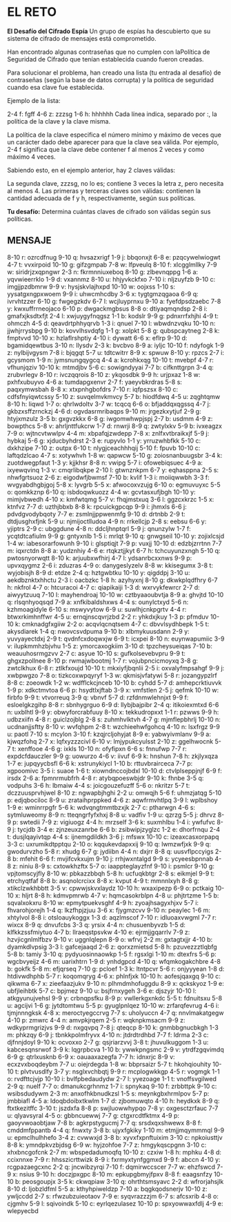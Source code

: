 # EL RETO

**El Desafío del Cifrado Espía**
Un grupo de espías ha descubierto que su sistema de cifrado de mensajes está comprometido.

Han encontrado algunas contraseñas que no cumplen con laPolítica de Seguridad de Cifrado que tenían establecida cuando fueron creadas.

Para solucionar el problema, han creado una lista (tu entrada al desafío) de contraseñas (según la base de datos corrupta) y la política de seguridad cuando esa clave fue establecida.

Ejemplo de la lista:

2-4 f: fgff
4-6 z: zzzsg
1-6 h: hhhhhh
Cada línea indica, separado por :, la política de la clave y la clave misma.

La política de la clave especifica el número mínimo y máximo de veces que un carácter dado debe aparecer para que la clave sea válida. Por ejemplo, 2-4 f significa que la clave debe contener f al menos 2 veces y como máximo 4 veces.

Sabiendo esto, en el ejemplo anterior, hay 2 claves válidas:

La segunda clave, zzzsg, no lo es; contiene 3 veces la letra z, pero necesita al menos 4. Las primeras y terceras claves son válidas: contienen la cantidad adecuada de f y h, respectivamente, según sus políticas.

**Tu desafío:**
Determina cuántas claves de cifrado son válidas según sus políticas.

## MENSAJE

8-10 r: ozrcdfnug
9-10 q: hvsazxrigf
1-9 j: bbqonxjt
6-8 e: pzqcywelwiogwt
4-7 t: vvxirpoid
10-10 g: gifzgmpab
7-8 w: lfpveulq
8-10 f: xlcgglmllky
7-9 w: siridrjzxqpngwr
2-3 n: fkrmnniuxeboq
8-10 g: zlbevnqppg
1-6 a: yqvwieerrklo
1-9 d: vxannmz
8-10 u: hhjyvkckfxo
7-10 i: nljzuyfzb
9-10 c: imgjjpzdbmrw
9-9 v: hysjskvlajhxpd
10-10 w: oojxss
1-10 s: yysatgxngpxwoem
9-9 i: uhwcmhcdby
3-6 x: tygtgmzqgaoa
6-9 q: ivrvhtzzer
6-10 g: fwgegzkdv
6-7 l: wcjluyprnxu
9-10 a: fyefdpsdzaebc
7-8 y: kwxuffrrneojaco
6-10 p: dwgackmgbsus
8-8 o: dtiyaqmqndsp
2-8 i: gmafxjksdtxfjt
2-4 l: xwjuygyfnqgsz
1-1 b: kodslr
9-9 g: pdnxrrfxhjhi
4-9 t: ohmczh
4-5 d: qeavdrtphhyqrvb
1-3 i: qnuel
7-10 l: wbwdnzvqku
10-10 n: jjwhjrrysbpg
9-10 b: kovvlhsvdqfg
1-1 g: xolpkt
5-8 g: qubspcaytneg
2-8 k: fmptvvd
10-10 x: hzlaflrshptiy
4-10 i: dywatt
6-6 x: eflrp
9-10 d: bgamidqewtbus
3-10 n: llysdv
2-3 k: bvcbvo
8-9 a: iyljc
10-10 f: ndyfogk
1-9 z: nylbijvgysm
7-8 i: bjqgqt
5-7 u: tdtcwitrr
8-9 x: spwuw
8-10 y: rpzcs
2-7 i: gcysmom
1-9 n: jymsnungqygcq
4-4 a: kcrohkxqg
10-10 t: mvebpf
4-7 r: vfhunjqziv
10-10 k: mtmdjbv
5-6 c: sowigndyyai
7-7 b: cifknttgrpn
3-4 q: zrubvrlegv
8-10 r: ivczqqrois
8-10 z: ykqosdbk
9-9 h: urjpxaz
1-8 w: pxhfxubuyvo
4-6 a: tumdapgxenvr
2-7 f: yaeyvbkrdras
5-8 s: paqxymwsbah
8-8 x: xtxpnhgbofdrs
7-10 r: iqfpszsx
8-10 c: cdfsfnyiqwtcssy
5-10 z: suvqelmvkmvcy
5-7 b: hiodfdwq
4-5 u: zqghtqmw
8-10 h: liqwd
1-7 o: qhrlwdoltv
3-7 w: tcqcq
6-6 o: bfjaddqxqgssq
4-7 j: gkbzxsffzrnckzj
4-6 d: ogvdasrmribaqps
9-10 m: jrgezkxytjuf
2-9 g: htyjxmzulz
3-5 b: gxgvzkkx
6-8 g: iwgomwhwpjspj
2-7 b: usdmm
4-9 z: bowpthcs
5-8 v: ahrljnttfukcrw
1-7 d: rnwrji
8-9 q: zwtylxkv
5-9 b: ivxeagzx
7-9 o: wjtncvtwwlpv
4-4 m: xbpafqjzwdepp
7-8 x: znlfxvtbraikxjf
5-9 j: hybkaj
5-6 g: xjducbyhdrst
2-3 e: rupyvlo
1-1 y: yrruzwhbfkk
5-10 c: dxkhzipe
7-10 z: outpx
6-10 t: nlygjceachhhqij
5-10 f: fpuvb
10-10 c: laftqdzlcao
4-7 s: xotywhvh
1-8 w: qapwcw
5-10 g: zoiosnanbuugsbr
3-4 k: zuotdwegpfaut
1-3 y: kjjkhsr
8-8 n: vwipg
5-7 i: ofowebiqsuec
4-9 a: ixyewqvinq
1-3 v: cmqrlibqkpe
2-10 l: gtwnznkpm
6-7 y: eqhasppna
2-5 s: nhwfgrtsuoz
2-6 z: eigodwfjbwmsf
7-10 b: kvlif
1-3 i: moiiqwwbh
3-3 f: wvgyabdhgbjgoj
5-8 x: lyvgrb
5-5 x: afwocoxvzujg
6-10 o: egmuvuyxc
5-5 o: qomkkznp
6-10 q: isbdoqwkuozz
4-4 w: gcvtasxufjbgh
10-10 y: mimjvbwedh
4-10 x: kmfwtqmg
5-7 v: fhqjmstxuq
3-6 l: ggzcxkrzc
1-5 x: ktnfvz
7-7 d: uzthjbbxb
8-8 k: rpcuickgpcqp
9-9 i: jhmxls
6-6 j: pdvdgvodybqoty
7-7 e: zsmlnjjppwenmfg
9-10 d: drtnbb
2-9 t: dtdjusghxfjnk
5-9 u: njmijoctlludoa
4-9 n: rrkellcjp
2-8 s: eebsu
6-6 y: yjiptrs
2-9 c: ubggdune
4-8 n: ddcljhnptqrl
5-9 j: qnunzylw
1-7 f: ycqtdtcafiulm
9-9 g: gntyxnlb
1-5 i: mrlqt
9-10 q: gnwgseil
10-10 y: zojixlcsjd
1-4 w: iabesorarfowunh
9-10 i: glsptiqjt
7-9 p: vuxjj
10-10 d: edzbjzrrtnn
7-7 m: iqxrctdn
8-8 a: yudznhiy
4-6 e: rtqkztjjkyt
6-7 h: tchcuyunzxngh
5-10 q: pwtosnyorwqtt
8-10 k: arjuubxwfhirj
4-7 l: ydsanrbcxxnws
9-9 p: upvxqygmz
2-6 i: zduzras
4-9 o: danygeslyzelv
8-8 w: kkisegumx
3-8 t: wyjobisjh
8-9 d: etdze
2-4 q: hztgwbtku
10-10 y: qigddpj
3-10 u: aekdbznktxhhctu
2-3 i: oacbzkc
1-8 h: azyhyxnj
8-10 g: dkwkplqdfhry
6-7 h: nkfrol
4-7 o: htcuracoi
4-7 c: qiapikaiji
1-3 d: wxrvykfewrcr
2-7 d: aiwyytzuuq
7-10 l: mayhendroaj
10-10 w: cztbyaaoubvtja
8-9 a: ghvjtd
10-10 q: rlsqnhyoqsqd
7-9 a: xnfkibaldshxws
4-4 s: ounylctxyd
5-6 n: kzhmoagidyle
6-10 s: mswyvytow
6-9 u: suwlhjcnkpgrtv
4-4 r: btwxrkimhnffwr
4-5 u: ernqjnscqvrjzbd
2-2 r: yhkdxjkuy
1-3 p: pfmduv
10-10 k: cmknadgfxgiiw
2-2 o: acqvlqcnqtsem
4-7 c: dbvvlsydhbepk
1-5 t: akysdiarek
1-4 q: nwovcsvdpuma
9-10 b: xlbmykuusdann
2-9 y: yuvyayectdxj
2-9 t: qvdnfcxdoqwxjw
6-9 t: icxpei
8-10 n: euynwapumiic
3-9 v: ilupkmmhzbjvhu
1-5 z: ymorcaxogkiim
3-10 d: tpzcheysueiqas
7-10 b: weauuhosrmgzvv
2-7 c: asyue
10-10 s: gufkolsevebvpru
9-9 t: ghgxzpollnee
8-10 p: rwmajwbootmj
1-7 r: vojubpncicmoyxq
3-8 g: zwtclkhux
6-8 r: ztlkfxoujd
10-10 t: mkxiyfjbqnlii
2-5 i: oxvalyfmpsahgf
9-9 j: xwbpwgzo
7-8 o: tizkcoxwpqyryf
1-3 w: qkmisjvfatywi
5-8 r: jozangypzlrf
8-8 c: zoeowdk
1-2 w: wdfflckcjnceb
10-10 b: cyhdd
5-7 d: amhepcrktiuvvk
1-9 p: xdkctmvtoa
6-6 p: hsydtlxjftab
3-9 x: vmfstlen
2-5 j: qefmk
10-10 w: firbfo
9-9 t: vtvorreuq
3-9 q: vbnvf
5-7 d: rzfdnmwlehnjxt
9-9 f: esloelgkzgihp
8-8 r: sbnhygrguo
6-9 d: llybjbajpibr
2-4 q: itikoiexmtxd
6-6 n: uxblhtl
9-9 y: obwyforcrabfuuy
8-10 x: tekkudropxxt
1-1 r: pzwws
9-9 h: udbzxiifn
4-8 r: guiclzojblg
2-8 s: zuhmhvlktvh
4-7 g: mjmflepbhrlj
10-10 n: ucdnanjjsftty
8-10 v: wvfqhpm
2-8 t: wzchieehwfgohcq
4-10 n: lsxfrgz
9-9 u: paotl
7-10 s: mcylon
3-10 f: kzqjrcljohyjat
8-9 e: yabwyivmlanv
9-9 a: kjwqzfohq
2-7 x: lqfxyzzzcivl
6-10 v: lmjypukcyulsst
2-10 z: ggelhwocnk
5-7 t: xenffooe
4-6 g: ixkls
10-10 n: ofyfipxn
6-6 s: fnnufwp
7-7 r: expdcfdauczler
9-9 g: uowurzo
4-6 v: iivuf
6-9 k: hnshun
7-8 h: zkjlyxqza
1-7 e: jupqyycbsfl
6-6 k: xstrunykiycl
1-10 b: rttuvbrairceca
7-7 p: xgpoomivc
3-5 i: suaoe
1-6 t: xiowndnccojbdxl
10-10 d: ctvlplseppjnjf
6-9 f: irsdx
2-6 a: fpmnrmubfrh
4-8 r: atybqpoeswbjdr
9-10 k: fhnbe
3-5 q: vodpuhs
3-6 h: lbmaiw
4-4 s: joicgouzefuzff
5-6 o: nkritzr
5-7 t: dczzuusprvhjwel
8-10 z: ngwapbjhghi
2-2 u: omwqjh
5-6 f: uhmzjatqg
5-10 p: edjqbociloc
8-9 u: zrataihprppked
4-6 z: aqwfrmvhtlpq
3-9 l: wplbshoy
1-9 e: wminrrpgfr
5-6 k: wdvqngtmmtbzxjk
2-7 c: ptharwgn
4-6 s: sytmluweomy
8-9 n: tteqngrfyfxhxj
8-8 u: vadfiv
1-9 u: qzrzg
5-5 j: dhrvz
8-9 p: swtedii
7-9 z: vigiuogz
4-4 h: mrzself
3-6 k: suxmhlbu
1-4 i: ywfufvc
8-9 j: tycjdb
3-4 e: zjnzeuxzanrbe
6-6 b: zsibwipjzyglzc
1-2 e: dhorfrnqu
2-4 t: dusjlqayivtqp
4-4 s: ijnemgdildkh
3-6 j: mfswx
10-10 c: izeaxcasxorpapq
3-3 c: uxrumikdtpptqu
2-10 o: kqqukevdapxxij
9-10 q: lwmzwfjxk
9-9 q: gwodurvzho
5-8 r: xhudg
6-7 g: jydiibn
4-4 n: dxjrr
8-8 q: uusvflpccyigs
2-8 b: mfehit
6-6 f: mvjifcvkxujm
9-10 j: rrhjwxntalgd
9-9 s: ycyeesbpnnab
4-8 z: niniu
8-9 s: cxtowkhzftx
5-7 o: iaappteglayzfnf
9-10 i: psmlcr
9-10 g: vpjtomscyjfly
8-10 w: pbkazzbbqh
5-8 h: ucfuqkbtgr
2-8 s: eikmjel
9-9 t: etrchyqtfaf
8-8 b: asqnolcrcixx
8-8 x: kvput
4-9 t: mmnnlxyh
8-8 g: xtikclzwkhbbtt
3-5 v: cpwwjskvxlaydz
10-10 h: wxaxipezp
6-9 o: pctkaig
10-10 x: hljrt
8-8 h: kdmvpmrwb
4-7 v: hqmcasokrblpn
4-8 u: phjtrtzme
1-5 b: sqvalxokxru
8-10 w: epmytpuekvsghf
4-9 h: zyoajhsagyxhjxv
5-7 i: fhvarohjorejh
1-4 q: lkzfhpjzjuu
3-6 x: fjygmzcvv
9-10 n: peaylec
1-6 m: xhtylvol
8-8 i: otsloauykoggx
1-3 d: aqzlmscof
7-10 r: idluoaxvwgml
7-7 r: wixcx
8-9 q: dnvufcbs
3-3 q: yrsix
4-4 n: chusuenbyvzb
1-5 d: klfkkzssfmiytuo
4-7 b: llraeqstpsvkw
4-10 e: ejrmjjgqarrlv
7-9 z: hzvjicgnlmlfbzv
9-10 v: uggnlqlepn
8-9 o: wfrvj
2-2 m: gxtagtxjjr
4-10 b: dyamkdlvpsig
3-3 l: gafcejaaqd
2-6 z: qorxzmietsd
5-8 h: pzuvezzztlqbfg
5-8 b: tamiy
3-10 q: pydyuosinnaowkp
1-5 f: rgsxlgi
1-10 m: dtexfrs
5-6 p: wgcbvyeijz
4-6 m: uarixhtrn
1-9 d: ynhdgpcd
4-10 q: wfqmkogakchbre
4-8 b: gokfk
5-8 m: efjqrseq
7-10 g: pcloef
1-3 k: ltntpcvr
5-6 r: onjyyyean
1-8 d: htdivwdhphb
5-7 r: koqomqryg
4-6 x: phlnfjxk
10-10 h: aofesjqaxgq
9-10 c: qikwma
6-7 x: zieefaazjukv
9-10 n: plhmdmhofuggdu
8-9 x: qckskyoz
1-9 e: ubfjleihbtk
5-7 c: bpjmez
9-10 u: bsjfrnxygeh
3-6 e: djszyjr
10-10 l: atkgyunujvehsl
9-9 y: crbnqpsfku
8-9 p: vwllerkgxnkdc
5-5 t: fdnuitsxu
5-8 u: agcijvi
1-6 g: jytdtomtwu
5-5 p: gyuglpnlqez
10-10 w: zrfarqfevrug
4-6 i: tjmjnnngksk
4-8 x: meroctyegccrvg
7-7 s: uholyuccn
4-7 q: nnvlmakatgegw
4-10 p: zmwrc
4-4 n: amvpkjrqem
2-5 r: wqknpkmsacm
9-9 z: wdkyprmgrizjvs
9-9 d: nxgqvpq
7-8 j: qteqcp
8-10 k: gnmbbgnucbkgh
1-3 m: phkzqy
6-9 j: tbnkkpolmfryvx
4-10 n: jtdrdtrdhbd
7-7 f: ldrma
2-3 c: djfnnjdoyl
9-10 k: ocvoxxo
2-7 g: qsjriarzvvj
3-8 t: jhuvulkuggom
1-3 u: kabcesqnsrwof
3-9 k: lqgrpbcva
1-10 b: ywwkpngsmc
2-9 v: ytrdfzgqvimdq
6-9 g: qtrlxusknb
6-9 x: oauaaxazegfa
7-7 h: idnxrjc
8-9 v: ecxzvxboqdeybm
7-7 u: oiejrdegda
1-8 w: bbprsaizr
5-7 t: hkohqiouhity
10-10 t: plvtvusdlfy
3-7 y: nsglxvchbqtj
9-9 r: mcplogwkkgp
4-5 r: vogmgk
1-1 o: rvdfttcjvjp
10-10 i: bvlfpbedaudydw
2-7 l: yyezoage
1-1 t: vnoffsvgilwed
2-9 q: nuelf
7-7 o: dmanukcgrhnmz
1-7 i: spnykaq
9-10 f: zrbbttpk
9-10 c: wsibsdudywm
2-3 m: anxofhkbnudkzsl
1-5 s: meynkgbxhrmlpov
5-7 p: jmbbiafl
4-5 a: ldoqbdoibxtkwlm
1-7 d: zjbomuwqto
4-10 h: heydkxk
8-9 q: ftxtkezitffc
3-10 t: jszdxfa
8-8 p: swjluowwhypqo
7-8 y: oxgesctzrfauc
7-7 u: qlyavsyral
4-5 o: gbbncuewwj
7-7 g: ctgxrcdtfktmx
4-9 p: gaoyvwoaobtjaw
7-8 b: agkrpstygucmj
7-7 q: srsdxqxshwewx
8-8 f: cmddmfppantb
4-4 q: fnwxty
3-8 b: ujyxfgkiky
1-10 m: etmjjmqymmmql
9-9 u: epmclhulhhefo
3-4 z: cvwwxjd
3-8 b: xyvxfxpnftuixim
3-10 c: npkoiusttjv
8-8 k: ymndpkvzbjdsg
6-9 w: hyjzohfoe
7-7 z: hmgykqscpgnn
3-10 c: xhxbncgofcnk
2-7 m: wbspedadumoqfq
10-10 z: czxiw
1-8 h: mphku
4-8 d: ccixnnxe
7-9 r: hhsszicrttwizk
8-9 i: fxrmyxtynfggmxd
9-9 f: abccn
4-10 y: rcgpazaegcxnc
2-2 q: jncwibzyrqi
7-10 f: dqmirwccscer
7-7 w: ehzfswcd
7-9 x: nsius
9-10 h: doczjpxgpc
8-10 m: epkupgbmyjfpxv
8-8 f: eaagsnfzy
10-10 b: peosgoupjx
3-5 k: ckwqpiaw
3-10 q: ohrthtsmsyavc
2-2 d: wfrorjahsjlk
8-10 d: ljobzldfml
5-5 a: kthyhpiweldzp
7-10 a: bqgkqodsnerjv
10-10 z: ywljccdd
2-7 s: rfwzubzuieotaov
7-9 e: syqvrazzzjm
6-7 s: afcsxrib
4-8 o: cjgmhv
5-9 l: sqivoindk
5-10 c: eyrlqezulasez
10-10 p: spxyowwaxfdlj
4-9 e: wlepyecbd
